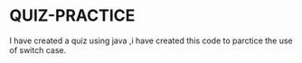 # QUIZ-PRACTICE
I have created a quiz using java ,i have created this code to parctice the use of switch case.

